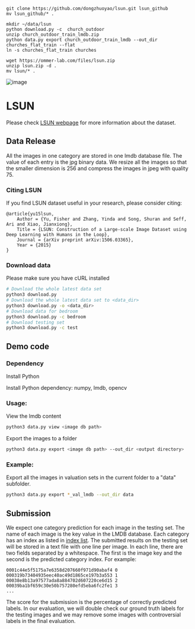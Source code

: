 
```
git clone https://github.com/dongzhuoyao/lsun.git lsun_github
mv lsun_github/* .
```

```
mkdir ~/data/lsun
python download.py -c  church_outdoor
unzip church_outdoor_train_lmdb.zip
python data.py export church_outdoor_train_lmdb --out_dir churches_flat_train --flat
ln -s churches_flat_train churches
```

```
wget https://ommer-lab.com/files/lsun.zip
unzip lsun.zip -d .
mv lsun/* .
```

![image](https://user-images.githubusercontent.com/13537104/201697779-5d033e15-dc08-4eaa-b6d9-59b788f7dcec.png)


# LSUN

Please check [LSUN webpage](http://www.yf.io/p/lsun) for more information about the dataset.

## Data Release

All the images in one category are stored in one lmdb database
file. The value
 of each entry is the jpg binary data. We resize all the images so
 that the
  smaller dimension is 256 and compress the images in jpeg with
  quality 75.
  
### Citing LSUN

If you find LSUN dataset useful in your research, please consider citing:

    @article{yu15lsun,
        Author = {Yu, Fisher and Zhang, Yinda and Song, Shuran and Seff, Ari and Xiao, Jianxiong},
        Title = {LSUN: Construction of a Large-scale Image Dataset using Deep Learning with Humans in the Loop},
        Journal = {arXiv preprint arXiv:1506.03365},
        Year = {2015}
    }

### Download data
Please make sure you have cURL installed
```bash
# Download the whole latest data set
python3 download.py
# Download the whole latest data set to <data_dir>
python3 download.py -o <data_dir>
# Download data for bedroom
python3 download.py -c bedroom
# Download testing set
python3 download.py -c test
```

## Demo code

### Dependency

Install Python

Install Python dependency: numpy, lmdb, opencv

### Usage:

View the lmdb content

```bash
python3 data.py view <image db path>
```

Export the images to a folder

```bash
python3 data.py export <image db path> --out_dir <output directory>
```

### Example:

Export all the images in valuation sets in the current folder to a
"data"
subfolder.

```bash
python3 data.py export *_val_lmdb --out_dir data
```

## Submission

We expect one category prediction for each image in the testing
set. The name of each image is the key value in the LMDB
database. Each category has an index as listed in
[index list](https://github.com/fyu/lsun_toolkit/blob/master/category_indices.txt). The
submitted results on the testing set will be stored in a text file
with one line per image. In each line, there are two fields separated
by a whitespace. The first is the image key and the second is the
predicted category index. For example:

```
0001c44e5f5175a7e6358d207660f971d90abaf4 0
000319b73404935eec40ac49d1865ce197b3a553 1
00038e8b13a97577ada8a884702d607220ce6d15 2
00039ba1bf659c30e50b757280efd5eba6fc2fe1 3
...
```

The score for the submission is the percentage of correctly predicted
labels. In our evaluation, we will double check our ground truth
labels for the testing images and we may remove some images with
controversial labels in the final evaluation.
